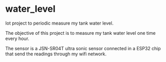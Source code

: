 # water_level
Iot project to periodic measure my tank water level.

The objective of this project is to measure my tank water level one time every hour.

The sensor is a JSN-SR04T ultra sonic sensor connected in a ESP32 chip that send the readings through my wifi network.
